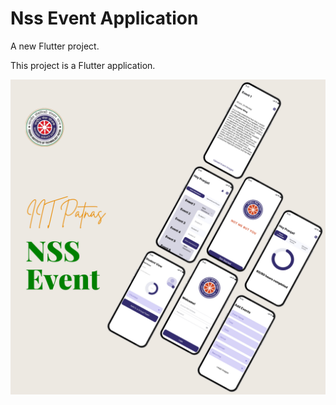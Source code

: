 # Nss Event Application

A new Flutter project.

This project is a Flutter application.

![Nss Event](NssBaner.png)
